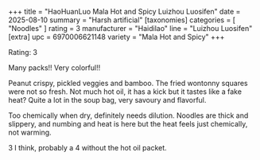 +++
title = "HaoHuanLuo Mala Hot and Spicy Luizhou Luosifen"
date = 2025-08-10
summary = "Harsh artificial"
[taxonomies]
categories = [ "Noodles" ]
rating = 3
manufacturer = "Haidilao"
line = "Luizhou Luosifen"
[extra]
upc = 6970006621148
variety = "Mala Hot and Spicy"
+++

Rating: 3

Many packs!! Very colorful!!

Peanut crispy, pickled veggies and bamboo.
The fried wontonny squares were not so fresh.
Not much hot oil, it has a kick but it tastes like a fake heat?
Quite a lot in the soup bag, very savoury and flavorful.

Too chemically when dry, definitely needs dilution.
Noodles are thick and slippery, and numbing and heat is here but the heat feels just chemically, not warming.

3 I think, probably a 4 without the hot oil packet.

